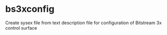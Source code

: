# bs3xconfig
Create sysex file from text description file for configuration of Bitstream 3x control surface
